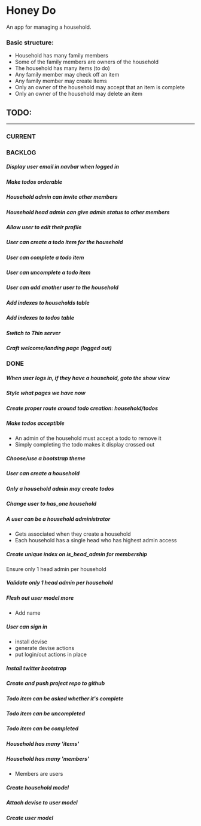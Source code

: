 # Honey Do

An app for managing a household.

### Basic structure:
  + Household has many family members
  + Some of the family members are owners of the household
  + The household has many items (to do)
  + Any family member may check off an item
  + Any family member may create items
  + Only an owner of the household may accept that an item is complete
  + Only an owner of the household may delete an item


## TODO: 

---

### CURRENT

### BACKLOG

##### Display user email in navbar when logged in
##### Make todos orderable
##### Household admin can invite other members
##### Household head admin can give admin status to other members
##### Allow user to edit their profile
##### User can create a todo item for the household
##### User can complete a todo item
##### User can uncomplete a todo item
##### User can add another user to the household
##### Add indexes to households table
##### Add indexes to todos table
##### Switch to Thin server
##### Craft welcome/landing page (logged out)

### DONE 
##### When user logs in, if they have a household, goto the show view
##### Style what pages we have now
##### Create proper route around todo creation: household/todos
##### Make todos acceptible
  * An admin of the household must accept a todo to remove it
  * Simply completing the todo makes it display crossed out

##### Choose/use a bootstrap theme
##### User can create a household
##### Only a household admin may create todos
##### Change user to has\_one household
##### A user can be a household administrator
  * Gets associated when they create a household
  * Each household has a single head who has highest admin access

##### Create unique index on is\_head\_admin for membership
Ensure only 1 head admin per household
##### Validate only 1 head admin per household
##### Flesh out user model more
  * Add name

##### User can sign in
  * install devise
  * generate devise actions
  * put login/out actions in place

##### Install twitter bootstrap
##### Create and push project repo to github
##### Todo item can be asked whether it's complete
##### Todo item can be uncompleted
##### Todo item can be completed
##### Household has many 'items'
##### Household has many 'members'
  + Members are users

##### Create household model
##### Attach devise to user model
##### Create user model

